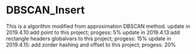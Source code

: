 # DBSCAN_Insert
This is a algorithm modified from approximation DBSCAN method.
update in 2019.4.10:add point to this project;
progess: 5%
update in 2019.4.13:add rectangle headers globalvars to this project;
progess: 15%
update in 2019.4.15: add zorder hashing and offset to this project;
progess: 20%
